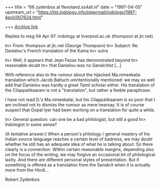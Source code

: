 +++
title = "66 zydenbos at flevoland.xs4all.nl"
date = "1997-04-05"
upstream_url = "https://list.indology.info/pipermail/indology/1997-April/007624.html"

+++
[Archive link](https://list.indology.info/pipermail/indology/1997-April/007624.html)


Replies to msg 04 Apr 97: indology at liverpool.ac.uk (thompson at jlc.net)

 tn> From: thompson at jlc.net (George Thompson)
 tn> Subject: Re: Danielou's French  translation of the Kama
 tn> sutra

 tn> Well, it appears that Jean Fezas has demonstrated beyond
 tn> reasonable doubt
 tn> that Danielou was no Sanskritist [...]

With reference also to the rumour about the hijacked Ma.nimeekalai translation
which Jacob Baltuch unintentionally mentioned: we may as well add that Danielou
was hardly a great Tamil scholar either. His translation of the Cilappatikaaram
is not a "translation", but rather a feeble paraphrase.

I have not read D.'s Ma.nimeekalai, but his Cilappatikaaram is so poor that I
am inclined not to dismiss the rumour as mere hearsay. It is of course suspect
that Gopal Iyer had been working on a translation for quite a while.

 tn> General question: can one be a bad philologist, but still a good
 tn> Indologist in some sense?

(A tentative answer:) When a person's philology / general mastery of his Indian
source language reaches a certain level of badness, we may doubt whether he
still has an adequate idea of what he is talking about. So there clearly is a
connection. Within certain reasonable margins, depending also on the focus of
the writing, we may forgive an occasional bit of philological laxity. And there
are different personal styles of presentation. But if something is offered as a
translation from the Sanskrit when it is actually more from the Hindi...

Robert Zydenbos





